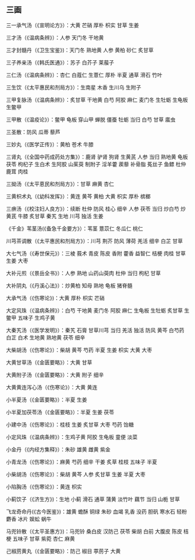## 三画

三一承气汤（《宣明论方》）：大黄 芒硝 厚朴 枳实 甘草 生姜

三才汤（《温病条辨》）：人参 天门冬 干地黄

三才封髓丹（《卫生宝鉴》)：天门冬 熟地黄 人参 黄柏 砂仁 炙甘草

三子养亲汤（《韩氏医通》）：苏子 白芥子 莱菔子

三仁汤（《温病条辨》）：杏仁 白蔻仁 生薏仁 厚朴 半夏  通草 滑石 竹叶

三生饮（《太平惠民和剂局方》）：生南星 木香 生川乌 生附子

三甲复脉汤（《温病条辨》）：炙甘草 干地黄 白芍 阿胶 麻仁 麦门冬 生牡蛎 生龟板 生鳖甲

三甲散（《温疫论》）：鳖甲 龟板 穿山甲 蝉脱 僵蚕 牡蛎 当归 白芍 甘草 䗪虫

三圣散：防风 瓜蒂 藜芦

三妙丸（《医学正传》）：黄柏 苍术 牛膝

三肾丸（《全国中药成药处方集》）：鹿肾 驴肾 狗肾 生黄芪 人参 当归 熟地黄 龟板 茯苓 枸杞子 生白术 生阿胶 山茱萸 制附子 淫羊藿 蒺藜 补骨脂 菟丝子 鱼鳔 杜仲 鹿茸 肉桂

三拗汤（《太平恵民和剂局方》）：甘草 麻黄  杏仁

三黄枳术丸（《幼科发挥》）：黄连 黄芩 黄柏 大黄 枳实 厚朴 槟榔

三痹汤（《校注妇人良方》）：续断 杜仲 防风 桂心 细辛 人参 茯苓 当归 炒白芍 炒黄芪 牛膝 炙甘草 秦艽 生地 川芎 独活 生姜

《千金》苇茎汤(《备急千金要方》）：苇茎 薏苡仁 冬瓜仁 桃仁

川芎茶调散（《太平惠民和剂局方》）：川芎 荆芥 防风 薄荷 羌活 细辛 白芷 甘草

大七气汤（《寿世保元》）：三棱 莪术 青皮 陈皮 香附 藿香 益智仁 桔梗 肉桂 甘草 生姜 大枣

大补元煎（《景岳全书》）：人参 熟地 山药山萸肉 杜仲 当归 枸杞 甘草

大补阴丸（《丹溪心法》）：炒黄柏 知母 熟地 龟板 猪脊髓

大承气汤（《伤寒论》)：大黄 厚朴 枳实 芒硝

大定风珠（《温病条辨》）：白芍 干地黄 麦门冬 阿胶 麻仁 生龟板 生牡蛎 炙甘草 生鳖甲 五味子 生鸡子黄

大秦艽汤（《医学发明》）：秦艽 石膏 甘草川芎 当归 羌活 独活 防风 黄芩 白芍药 白芷 白术 生地黄 熟地黄 茯苓 细辛

大柴胡汤（《伤寒论》）：柴胡 黄芩 芍药 半夏 生姜 枳实 大黄 大枣

大黄甘草汤（《金匮要略》）：大黄 甘草

大黄附子汤（《金匮要略》）：大黄 附子 细辛

大黄黄连泻心汤（《伤寒论》）：大黄 黄连

小半夏汤（《金匮要略》）：半夏 生姜

小半夏加茯苓汤（《金匮要略》）：半夏 生姜  茯苓

小建中汤（《伤寒论》）：桂枝 生姜 炙甘草  大枣 芍药 饴糖

小定风珠（《温病条辨》）：生鸡子黄 阿胶 生龟板 童便 淡菜

小金丹（《内经方集释》）：朱砂 雄黄 雌黄  紫金

小青龙汤（《伤寒论》）：麻黄 芍药 细辛 干姜 炙草 桂枝 五味子 半夏

小柴胡汤（《伤寒论》）：柴胡 黄芩 人参 炙甘草 生姜 半夏 大枣

小陷胸汤（《伤寒论》）：黄连 枳实

小蓟饮子（《济生方》)：生地 小蓟 滑石 通草 蒲黄 淡竹叶 藕节 当归 山栀 甘草

飞龙奇命丹(《古今医鉴》)：雄黄 蟾酥 铜绿 朱砂 血竭 乳香 没药 胆矾 寒水石 轻粉 麝香 冰片 娱蚣 蜗牛

马兜铃散（《太平圣惠方》)：马兜铃 桑白皮  汉防己 茯苓 柴胡 白前 大腹皮 陈皮 桔梗 五味子 甘草 紫菀 杏仁 麻黄

己椒苈黄丸（《金匮要略》）：防己 椒目 葶苈子 大黄
